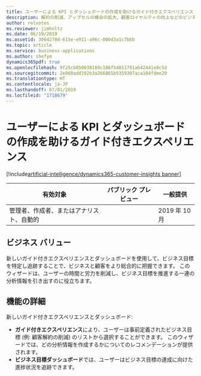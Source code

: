```yaml
---
title: ユーザーによる KPI とダッシュボードの作成を助けるガイド付きエクスペリエンス
description: 解約の削減、アップセルの機会の拡大、顧客ロイヤルティの向上などのビジネス目標をユーザーが定義するのに役立つガイド付きエクスペリエンスを提供します。 ビジネス目標の分析情報を強化するためのデータのオンボード、統合、形成を支援するために、関連するセグメント、メジャー、Customer Insights を自動的に推奨します。
author: relnotes
ms.reviewer: jimholtz
ms.date: 06/19/2019
ms.assetid: 3064278d-615e-e911-a96c-000d3a1c7bbb
ms.topic: article
ms.service: business-applications
ms.author: shefym
dynamics365pdf: true
ms.openlocfilehash: 9f25cb050038189c186f54011791a642441e8c5d
ms.sourcegitcommit: 2e060add192b3a266865b9359307aca104fdee20
ms.translationtype: HT
ms.contentlocale: ja-JP
ms.lasthandoff: 07/01/2019
ms.locfileid: "1718679"
---
```

# <a name="guided-experience-helps-users-to-create-kpis-and-dashboards"></a>ユーザーによる KPI とダッシュボードの作成を助けるガイド付きエクスペリエンス
[!include[artificial-intelligence/dynamics365-customer-insights banner](../includes/artificial-intelligence/dynamics365-customer-insights.md)]

| 有効対象    |  パブリック プレビュー | 一般提供 | 
| ---------- | ---------- |---------- |
|管理者、作成者、またはアナリスト、自動的|| 2019 年 10 月|


## <a name="business-value"></a>ビジネス バリュー
<!-- bv start -->
新しいガイド付きエクスペリエンスとダッシュボードを使用して、ビジネス目標を特定し追跡することで、ビジネスと顧客をより総合的に把握できます。 このウィザードは、ユーザーの時間と労力を削減し、ビジネス目標を推進する一連の分析情報を引き出すのに役立ちます。 

<!-- bv end -->



## <a name="feature-details"></a>機能の詳細
<!--feature detail start -->
新しいガイド付きエクスペリエンスとダッシュボード:

- **ガイド付きエクスペリエンス**により、ユーザーは事前定義されたビジネス目標 (例: 顧客解約の削減) のリストから選択することができます。 このウィザードでは、どの分析情報を作成するかについてのレコメンデーションが提供されます。
- **ビジネス目標ダッシュボード**では、ユーザーはビジネス目標の達成に向けた進捗状況を追跡できます。
<!--feature detail end -->










